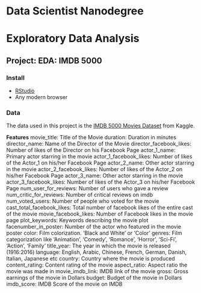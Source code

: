 # Data Scientist Nanodegree
# Exploratory Data Analysis
## Project: EDA: IMDB 5000

### Install
- [RStudio](https://www.rstudio.com/products/rstudio/download/)
- Any modern browser

### Data
The data used in this project is the [IMDB 5000 Movies Dataset](https://www.kaggle.com/carolzhangdc/imdb-5000-movie-dataset) from Kaggle.

**Features**
  movie_title: Title of the Movie
  duration: Duration in minutes
  director_name: Name of the Director of the Movie
  director_facebook_likes: Number of likes of the Director on his Facebook Page
  actor_1_name: Primary actor starring in the movie
  actor_1_facebook_likes: Number of likes of the Actor_1 on his/her Facebook Page
  actor_2_name: Other actor starring in the movie
  actor_2_facebook_likes: Number of likes of the Actor_2 on his/her Facebook Page
  actor_3_name: Other actor starring in the movie
  actor_3_facebook_likes: Number of likes of the Actor_3 on his/her Facebook Page
  num_user_for_reviews: Number of users who gave a review
  num_critic_for_reviews: Number of critical reviews on imdb
  num_voted_users: Number of people who voted for the movie
  cast_total_facebook_likes: Total number of facebook likes of the entire cast of the movie
  movie_facebook_likes: Number of Facebook likes in the movie page
  plot_keywords: Keywords describing the movie plot
  facenumber_in_poster: Number of the actor who featured in the movie poster
  color: Film colorization. ‘Black and White’ or ‘Color’
  genres: Film categorization like ‘Animation’, ‘Comedy’, ‘Romance’, ‘Horror’, ‘Sci-Fi’, ‘Action’, ‘Family’
  title_year: The year in which the movie is released (1916:2016)
  language: English, Arabic, Chinese, French, German, Danish, Italian, Japanese etc
  country: Country where the movie is produced
  content_rating: Content rating of the movie
  aspect_ratio: Aspect ratio the movie was made in
  movie_imdb_link: IMDB link of the movie
  gross: Gross earnings of the movie in Dollars
  budget: Budget of the movie in Dollars
  imdb_score: IMDB Score of the movie on IMDB
